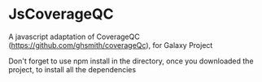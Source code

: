 # JsCoverageQC
A javascript adaptation of CoverageQC (https://github.com/ghsmith/coverageQc), for Galaxy Project

Don't forget to use npm install in the directory, once you downloaded the project, to install all the dependencies
